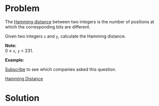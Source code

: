 
# Problem

The [Hamming distance](https://en.wikipedia.org/wiki/Hamming_distance) between
two integers is the number of positions at which the corresponding bits are
different.

Given two integers `x` and `y`, calculate the Hamming distance.

**Note:**  
0 ≤ `x`, `y` < 231.

**Example:**

[Subscribe](/subscribe/) to see which companies asked this question.



[Hamming Distance](https://leetcode.com/problems/hamming-distance)

# Solution



